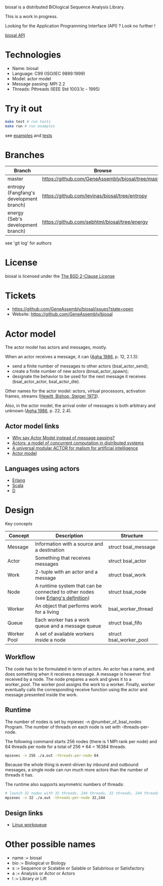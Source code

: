 biosal is a distributed BIOlogical Sequence Analysis Library.

This is a work in progress.

Looking for the Application Programming Interface (API) ? Look no further !

[biosal API](Documentation/API.md)

# Technologies

- Name: biosal
- Language: C99 (ISO/IEC 9899:1999)
- Model: actor model
- Message passing: MPI 2.2
- Threads: Pthreads (IEEE Std 1003.1c - 1995)

# Try it out

```bash
make test # run tests
make run # run examples
```

see [examples](examples) and [tests](tests)

# Branches

Branch | Browse | HTTPS | SSH
--- | --- | --- | ---
 master | https://github.com/GeneAssembly/biosal/tree/master | https://github.com/GeneAssembly/biosal.git | git@github.com:GeneAssembly/biosal.git
 entropy (Fangfang's development branch) | https://github.com/levinas/biosal/tree/entropy | https://github.com/levinas/biosal.git | git@github.com:levinas/biosal.git
 energy (Seb's development branch) | https://github.com/sebhtml/biosal/tree/energy | https://github.com/sebhtml/biosal.git | git@github.com:sebhtml/biosal.git

see 'git log' for authors

# License

biosal is licensed under the [The BSD 2-Clause License](LICENSE.md)

# Tickets

- https://github.com/GeneAssembly/biosal/issues?state=open
- Website: https://github.com/GeneAssembly/biosal

# Actor model

The actor model has actors and messages, mostly.

When an actor receives a message, it can ([Agha 1986](http://dl.acm.org/citation.cfm?id=7929), p. 12, 2.1.3):

- send a finite number of messages to other actors (bsal_actor_send);
- create a finite number of new actors (bnsal_actor_spawn);
- designate the behavior to be used for the next message it receives (bsal_actor_actor, bsal_actor_die).

Other names for the actor model: actors, virtual processors, activation frames, streams
([Hewitt, Bishop, Steiger 1973](http://dl.acm.org/citation.cfm?id=1624804)).

Also, in the actor model, the arrival order of messages is both arbitrary and unknown
([Agha 1986](http://dl.acm.org/citation.cfm?id=7929), p. 22, 2.4).

## Actor model links

- [Why say Actor Model instead of message passing?](http://lambda-the-ultimate.org/node/4683)
- [Actors: a model of concurrent computation in distributed systems](http://dl.acm.org/citation.cfm?id=7929)
- [A universal modular ACTOR for malism for artificial intelligence](http://dl.acm.org/citation.cfm?id=1624804)
- [Actor model](http://en.wikipedia.org/wiki/Actor_model)

## Languages using actors

- [Erlang](http://www.erlang.org/)
- [Scala](http://www.scala-lang.org/)
- [D](http://dlang.org/)

# Design

Key concepts

| Concept | Description | Structure |
| --- | --- | --- |
| Message | Information with a source and a destination | struct bsal_message |
| Actor | Something that receives messages | struct bsal_actor |
| Work | 2-tuple with an actor and a message | struct bsal_work |
| Node | A runtime system that can be connected to other nodes (see [Erlang's definition](http://www.erlang.org/doc/reference_manual/distributed.html)) | struct bsal_node |
| Worker | An object that performs work for a living | bsal_worker_thread |
| Queue | Each worker has a work queue and a message queue | struct bsal_fifo |
| Worker Pool | A set of available workers inside a node | struct bsal_worker_pool |

## Workflow

The code has to be formulated in term of actors.
An actor has a name, and does something when it receives a message.
A message is however first received by a node. The node
prepares a work and gives it to a worker_pool. The worker pool
assigns the work to a worker. Finally, worker eventually calls
the corresponding receive function using the actor and message presented inside
the work.

## Runtime

The number of nodes is set by mpiexec -n @number_of_bsal_nodes Program.
The number of threads on each node is set with -threads-per-node.

The following command starts 256 nodes (there is 1 MPI rank per
node) and 64 threads per node for a total of
256 * 64 = 16384 threads.

```bash
mpiexec -n 256 ./a.out -threads-per-node 64
```

Because the whole thing is event-driven by inbound and outbound messages,
a single node can run much more actors than the number of
threads it has.

The runtime also supports asymmetric numbers of threads:

```bash
# launch 32 nodes with 32 threads, 244 threads, 32 threads, 244 threads, and so on
mpiexec -n 32 ./a.out -threads-per-node 32,244
```

## Design links

- [Linux workqueue](https://www.kernel.org/doc/Documentation/workqueue.txt)

# Other possible names

- name := biosal
- bio := Biological or Biology
- s := Sequence or Scalable or Salable or Salubrious or Satisfactory
- a := Analysis or Actor or Actors
- l := Library or Lift


